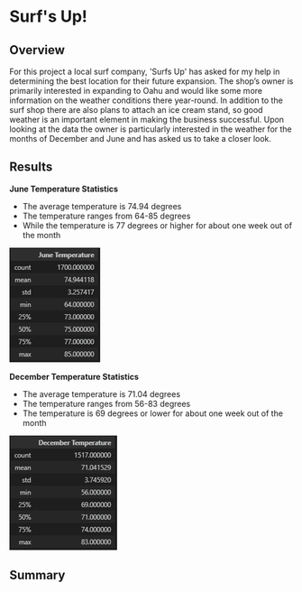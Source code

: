 # Surf's Up!

## Overview

For this project a local surf company, 'Surfs Up' has asked for my help in determining the best location for their future expansion. The shop’s owner is primarily interested in expanding to Oahu and would like some more information on the weather conditions there year-round. In addition to the surf shop there are also plans to attach an ice cream stand, so good weather is an important element in making the business successful. Upon looking at the data the owner is particularly interested in the weather for the months of December and June and has asked us to take a closer look.

## Results

**June Temperature Statistics**

- The average temperature is 74.94 degrees
- The temperature ranges from 64-85 degrees
- While the temperature is 77 degrees or higher for about one week out of the month

![alt text](https://github.com/PSWil/surfs_up/blob/main/results/June_temp.png)

**December Temperature Statistics**

- The average temperature is 71.04 degrees
- The temperature ranges from 56-83 degrees
- The temperature is 69 degrees or lower for about one week out of the month

![alt text](https://github.com/PSWil/surfs_up/blob/main/results/Dec_temp.png)

## Summary


